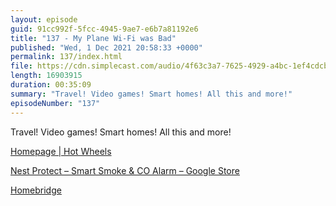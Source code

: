 ```yaml
---
layout: episode
guid: 91cc992f-5fcc-4945-9ae7-e6b7a81192e6
title: "137 - My Plane Wi-Fi was Bad"
published: "Wed, 1 Dec 2021 20:58:33 +0000"
permalink: 137/index.html
file: https://cdn.simplecast.com/audio/4f63c3a7-7625-4929-a4bc-1ef4cdcbca06/episodes/8e6c54f0-6697-4601-9792-1cc5efebdc8f/audio/4066ba9b-44ce-4b54-bcbd-bc547cbed1ef/default_tc.mp3?aid=rss_feed&feed=7Rzwf7P6
length: 16903915
duration: 00:35:09
summary: "Travel! Video games! Smart homes! All this and more!"
episodeNumber: "137"
---
```


Travel! Video games! Smart homes! All this and more!

[Homepage | Hot Wheels](https://hotwheelsunleashed.com/)

[Nest Protect – Smart Smoke & CO Alarm – Google Store](https://store.google.com/gb/product/nest_protect_2nd_gen)

[Homebridge](https://homebridge.io/)
